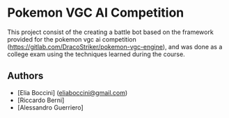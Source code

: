 # Pokemon VGC AI Competition

This project consist of the creating a battle bot based on the framework provided for the pokemon vgc ai competition (https://gitlab.com/DracoStriker/pokemon-vgc-engine), and was done as a college exam using the techniques learned during the course.


## Authors

- [Elia Boccini] (eliaboccini@gmail.com)
- [Riccardo Berni]
- [Alessandro Guerriero]
